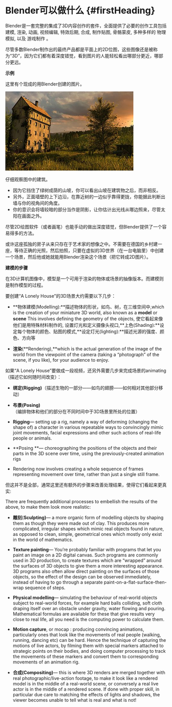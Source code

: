 # Blender可以做什么 {#firstHeading}

Blender是一套完整的集成了3D内容创作的套件，全面提供了必要的创作工具包括 建模, 渲染, 动画, 视频编辑, 特效后期, 合成, 制作贴图, 骨骼蒙皮, 多种多样的 物理模拟, 以及 游戏制作 。

尽管多数Blender制作出的最终产品都是平面上的2D位图，这些图像还是被称为“3D”，因为它们都有着深度错觉，看到图片的人能轻松看出哪部分更近，哪部分更远。

**示例**

这里有个现成的用Blender创建的图片。

![&quot;A Lonely House&quot;,Mayqel制作](/images/400px-Lone_House.jpg)

仔细观察图中的建筑。

* 因为它挡住了绿树成荫的山坡，你可以看出山坡在建筑物之后，而非相反。
* 另外，正面墙壁的上下边沿，在靠近树的一边似乎靠得更拢，你能据此判断出墙与你的视角间的角度。
* 你的意识会将墙较暗的部分当作是阴影，让你估计出光线从哪边照来，尽管太阳在画面之外。

尽管2D绘图软件（或者画笔）也能手动的做出深度错觉，但Blender提供了一个容易得多的方法。

或许这座孤独的房子从来只存在于艺术家的想像之中。不需要在德国的乡村建一座，等待正确的光照，然后拍照，只要在虚拟的3D世界（在一台电脑里）中创建一个场景，然后他或她就能用Blender渲染这个场景（把它转成2D图片）。

**建模的步骤**

在3D计算机图像中，模型是一个可用于渲染的物体或场景的抽像版本。而建模则是制作模型的过程。

要创建“A Lonely House”的3D场景大约需要以下几步：

* **物体建模\(Modelling\):**描述物体的形状，如鸟、树，在三维空间中,which is the creation of your miniature 3D world, also known as a **model** or **scene** This involves defining the geometry of the objects, 使它看起来像他们是用特殊材料制作的, 设置灯光和定义摄像头视口,**上色\(Shading\):**设定每个物体的颜色、贴图的模式,**设定灯光\(lighting\):**描述光源的强度、颜色、方向等

* **渲染**\(**Rendering\),**which is the actual generation of the image of the world from the viewpoint of the camera \(taking a “photograph” of the scene, if you like\), for your audience to enjoy.

如果“A Lonely House”要做成一段视频，还另外需要几步来完成场景的animating（描述它如何随时间改变）：

* **绑定\(Rigging\)**（描述生物的一部分——如鸟的翅膀——如何相对其他部分移动）
* **布景\(Posing\)**（编排物体和他们的部分在不同时间中于3D场景里所处的位置）

* **Rigging**— setting up a rig, namely a way of deforming \(changing the shape of\) a character in various repeatable ways to convincingly mimic joint movements, facial expressions and other such actions of real-life people or animals.

* **Posing **— choreographing the positions of the objects and their parts in the 3D scene over time, using the previously-created animation rigs

* Rendering now involves creating a whole sequence of frames representing movement over time, rather than just a single still frame.

但这并不是全部，通常这里还有额外的步骤来改善处理结果，使得它们看起来更真实:

There are frequently additional processes to embellish the results of the above, to make them look more realistic:

* **雕刻**\(**Sculpting\)**— a more organic form of modelling objects by shaping them as though they were made out of clay. This produces more complicated, irregular shapes which mimic real objects found in nature, as opposed to clean, simple, geometrical ones which mostly only exist in the world of mathematics.

* **Texture painting**— You’re probably familiar with programs that let you paint an image on a 2D digital canvas. Such programs are commonly used in 3D production, to create textures which are “wrapped” around the surfaces of 3D objects to give them a more interesting appearance. 3D programs also often allow direct painting on the surfaces of those objects, so the effect of the design can be observed immediately, instead of having to go through a separate paint-on-a-flat-surface-then-wrap sequence of steps.

* **Physical modelling**— simulating the behaviour of real-world objects subject to real-world forces, for example hard balls colliding, soft cloth draping itself over an obstacle under gravity, water flowing and pouring. Mathematical formulas are available for these that give results very close to real life, all you need is the computing power to calculate them.
* **Motion capture**, or mocap : producing convincing animations, particularly ones that look like the movements of real people \(walking, running, dancing etc\) can be hard. Hence the technique of capturing the motions of live actors, by filming them with special markers attached to strategic points on their bodies, and doing computer processing to track the movements of these markers and convert them to corresponding movements of an animation rig.
* **合成\(Compositing\)**— this is where 3D renders are merged together with real photographic/live-action footage, to make it look like a rendered model is in the middle of a real-world scene, or conversely a real live actor is in the middle of a rendered scene. If done with proper skill, in particular due care to matching the effects of lights and shadows, the viewer becomes unable to tell what is real and what is not!



